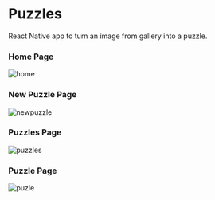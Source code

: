 # Puzzles
React Native app to turn an image from gallery into a puzzle.

### Home Page

![home](https://github.com/xmk0987/Puzzles/assets/113097082/42f984b7-3c84-4589-a0f9-3e687fb32e42)

### New Puzzle Page

![newpuzzle](https://github.com/xmk0987/Puzzles/assets/113097082/552f2fc9-898c-4af6-a5a9-d130bcc57b38)

### Puzzles Page

![puzzles](https://github.com/xmk0987/Puzzles/assets/113097082/1c19c2e9-9be2-454c-8842-76df53c67148)

### Puzzle Page

![puzle](https://github.com/xmk0987/Puzzles/assets/113097082/5e8f61bd-a69b-4768-8081-57179264f15c)
